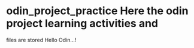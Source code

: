 # odin_project_practice Here the odin project learning activities and 
files are stored Hello Odin...!
